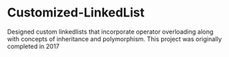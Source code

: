 # Customized-LinkedList
Designed custom linkedlists that incorporate operator overloading along with concepts of inheritance and polymorphism. This project was originally completed in 2017
